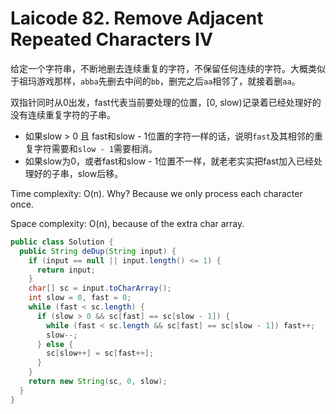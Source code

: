 # Laicode 82. Remove Adjacent Repeated Characters IV

给定一个字符串，不断地删去连续重复的字符，不保留任何连续的字符。大概类似于祖玛游戏那样，`abba`先删去中间的`bb`，删完之后`aa`相邻了，就接着删`aa`。

双指针同时从0出发，fast代表当前要处理的位置，[0, slow)记录着已经处理好的没有连续重复字符的子串。
+ 如果slow > 0 且 fast和slow - 1位置的字符一样的话，说明`fast`及其相邻的重复字符需要和`slow - 1`需要相消。
+ 如果slow为0，或者fast和slow - 1位置不一样，就老老实实把fast加入已经处理好的子串，slow后移。

Time complexity: O(n). Why? Because we only process each character once.

Space complexity: O(n), because of the extra char array.

```java
public class Solution {
  public String deDup(String input) {
    if (input == null || input.length() <= 1) {
      return input;
    }
    char[] sc = input.toCharArray();
    int slow = 0, fast = 0;
    while (fast < sc.length) {
      if (slow > 0 && sc[fast] == sc[slow - 1]) {
        while (fast < sc.length && sc[fast] == sc[slow - 1]) fast++;
        slow--;
      } else {
        sc[slow++] = sc[fast++];
      }
    }
    return new String(sc, 0, slow);
  }
}
```